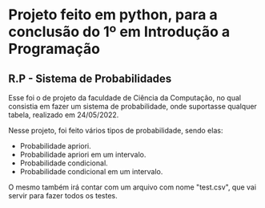 # Projeto feito em python, para a conclusão do 1º em Introdução a Programação
## R.P - Sistema de Probabilidades

Esse foi o de projeto da faculdade de Ciência da Computação, no qual consistia em fazer um sistema de probabilidade, onde suportasse qualquer tabela,  realizado em 24/05/2022.

Nesse projeto, foi feito vários tipos de probabilidade, sendo elas:

- Probabilidade apriori.
- Probabilidade apriori em um intervalo.
- Probabilidade condicional.
- Probabilidade condicional em um intervalo.

O mesmo também irá contar com um arquivo com nome "test.csv", que vai servir para fazer todos os testes.


